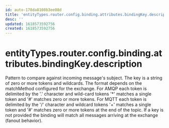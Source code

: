 ```yaml
---
id: auto-178da8108b3ee08d
title: 'entityTypes.router.config.binding.attributes.bindingKey.description'
desc: ''
updated: 1618573592756
created: 1618573592756
---
```

# entityTypes.router.config.binding.attributes.bindingKey.description

Pattern to compare against incoming message&#39;s subject.  The key is a string of zero or more tokens and wildcards. The format depends on the matchMethod configured for the exchange. For AMQP each token is delimited by the &#39;.&#39; character and wild-card tokens &#39;*&#39; matches a single token and &#39;#&#39; matches zero or more tokens. For MQTT each token is delimited by the &#39;/&#39; character and wildcard tokens &#39;+&#39; matches a single token and &#39;#&#39; matches zero or more tokens at the end of the topic. If a key is not provided the binding will match all messages arriving at the exchange (fanout behavior).